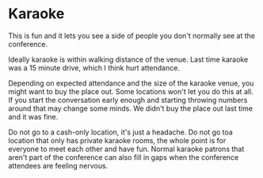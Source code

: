 # Karaoke

This is fun and it lets you see a side of people you don't normally see at the
conference.

Ideally karaoke is within walking distance of the venue.
Last time karaoke was a 15 minute drive,
which I think hurt attendance.

Depending on expected attendance and the size of the karaoke venue,
you might want to buy the place out.
Some locations won't let you do this at all.
If you start the conversation early enough and starting throwing numbers around
that may change some minds.
We didn't buy the place out last time and it was fine.

Do not go to a cash-only location, it's just a headache.
Do not go toa  location that only has private karaoke rooms,
the whole point is for everyone to meet each other and have fun.
Normal karaoke patrons that aren't part of the conference can also fill in gaps
when the conference attendees are feeling nervous.
